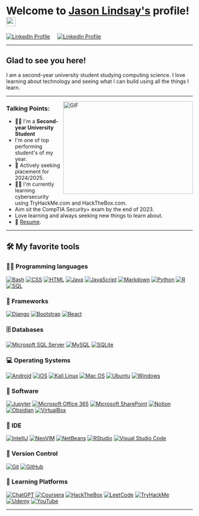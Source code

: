 # Welcome to [Jason Lindsay's](https://concrete-brand-length.github.io) profile! <a href="https://concrete-brand-length.github.io"><img src="https://media.giphy.com/media/hvRJCLFzcasrR4ia7z/giphy.gif" width="25px"></a>

<a href="https://www.linkedin.com/in/jason-lindsay-7b68b1251" target="_blank" ><img src="https://img.shields.io/badge/%3C-230077B5.svg?logo=LinkedIn&label=LinkedIn" alt="LinkedIn Profile"/></a> &nbsp;&nbsp;&nbsp;&nbsp;<a href="https://concrete-brand-length.github.io" target="_blank"><img src="https://img.shields.io/badge/%3C-%2523121011.svg?logo=GitHub&label=Portfolio%20Website
" alt="LinkedIn Profile"/></a>

---

## Glad to see you here!

I am a second-year university student studying computing science. I love learning about technology and seeing what I can build using all the things I learn.

---

<img align="right" alt="GIF" src="https://cdn.dribbble.com/users/730703/screenshots/6581243/avento.gif" width="350" height="250" />


### **Talking** Points:

- 👨‍🎓 I'm a **Second-year University Student** 
- I'm one of top performing student's of my year.
- 🔭 Actively seeking placement for 2024/2025.
- 👨‍🏫 I'm currently learning cybersecurity using TryHackMe.com and HackTheBox.com.
- Aim sit the CompTIA Security+ exam by the end of 2023.
- Love learning and always seeking new things to learn about.
- 📝 [Resume]().


---

## 🛠️ My favorite tools

### 👨‍💻 Programming languages

<p>
    <a href="#"><img alt="Bash" src="https://img.shields.io/badge/Bash-121011.svg?logo=gnu-bash&logoColor=white"></a>
    <a href="#"><img alt="CSS" src="https://img.shields.io/badge/CSS-1572B6.svg?logo=css3&logoColor=white"></a>
    <a href="#"><img alt="HTML" src="https://img.shields.io/badge/HTML-E34F26.svg?logo=html5&logoColor=white"></a>
    <a href="#"><img alt="Java" src="https://img.shields.io/badge/java-%23ED8B00.svg?logo=openjdk&logoColor=white"></a>
    <a href="#"><img alt="JavaScript" src="https://img.shields.io/badge/JavaScript-F7DF1E.svg?logo=javascript&logoColor=black"></a>
    <a href="#"><img alt="Markdown" src="https://img.shields.io/badge/Markdown-000000.svg?logo=markdown&logoColor=white"></a>
    <a href="#"><img alt="Python" src="https://img.shields.io/badge/Python-14354C.svg?logo=python&logoColor=white"></a>
    <a href="#"><img alt="R" src="https://img.shields.io/badge/R-276DC3?logo=r&logoColor=white"></a>
    <a href="#"><img alt="SQL" src="https://custom-icon-badges.herokuapp.com/badge/SQL-025E8C.svg?logo=database&logoColor=white"></a>
</p>

### 🧰 Frameworks

<p>
    <a href="#"><img alt="Django" src="https://img.shields.io/badge/Django-092E20?logo=django&logoColor=white"></a>
    <a href="#"><img alt="Bootstrap" src="https://img.shields.io/badge/Bootstrap-7952B3.svg?logo=bootstrap&logoColor=white"></a>
    <a href="#"><img alt="React" src="https://img.shields.io/badge/React-20232a.svg?logo=react&logoColor=%2361DAFB"></a>
</p>

### 🗄️ Databases

<p>
    <a href="#"><img alt="Microsoft SQL Server" src="https://img.shields.io/badge/Microsoft%20SQL%20Server-CC2927?logo=microsoft%20sql%20server&logoColor=white"></a>  
    <a href="#"><img alt="MySQL" src="https://img.shields.io/badge/MySQL-00f.svg?logo=mysql&logoColor=white"></a> 
    <a href="#"><img alt="SQLite" src="https://img.shields.io/badge/sqlite-%2307405e.svg?logo=sqlite&logoColor=white"></a> 
</p>

### 💻 Operating Systems

<p>
    <a href="#"><img alt="Android" src="https://img.shields.io/badge/Android-3DDC84?logo=android&logoColor=white"></a>
    <a href="#"><img alt="iOS" src="https://img.shields.io/badge/iOS-000000?logo=ios&logoColor=white"></a>
    <a href="#"><img alt="Kali Linux" src="https://img.shields.io/badge/Kali_Linux-557C94?logo=kali-linux&logoColor=white"></a>
    <a href="#"><img alt="Mac OS" src="https://img.shields.io/badge/mac%20os-000000?logo=apple&logoColor=white"></a>
    <a href="#"><img alt="Ubuntu" src="https://img.shields.io/badge/Ubuntu-E95420?logo=ubuntu&logoColor=white"></a>
    <a href="#"><img alt="Windows" src="https://img.shields.io/badge/Windows-0078D6?logo=windows&logoColor=white"></a>
</p>

### 💾 Software

<p>
    <a href="#"><img alt="Jupyter" src="https://img.shields.io/badge/Jupyter-F37626.svg?logo=Jupyter&logoColor=white"></a>
    <a href="#"><img alt="Microsoft Office 365" src="https://img.shields.io/badge/Microsoft_Office-D83B01?logo=microsoft-office&logoColor=white"></a>
    <a href="#"><img alt="Microsoft SharePoint" src="https://img.shields.io/badge/Microsoft_SharePoint-0078D4?logo=microsoft-sharepoint&logoColor=white"></a>
    <a href="#"><img alt="Notion" src="https://img.shields.io/badge/Notion-000000?logo=notion&logoColor=white"></a>
    <a href="#"><img alt="Obsidian" src="https://img.shields.io/badge/Obsidian-483699?logo=Obsidian&logoColor=white"></a>
    <a href="#"><img alt="VirtualBox" src="https://img.shields.io/badge/VirtualBox-21416b?logo=VirtualBox&logoColor=white"></a>
</p>

### 🔋 IDE

<p>
    <a href="#"><img alt="IntelliJ" src="https://img.shields.io/badge/IntelliJIDEA-000000.svg?logo=intellij-idea&logoColor=white)"></a>
    <a href="#"><img alt="NeoVIM" src="https://img.shields.io/badge/NeoVim-%2357A143.svg?logo=neovim&logoColor=white"></a>
    <a href="#"><img alt="NetBeans" src="https://img.shields.io/badge/NetBeansIDE-1B6AC6.svg?logo=apache-netbeans-ide&logoColor=white"></a>
    <a href="#"><img alt="RStudio" src="https://img.shields.io/badge/RStudio-75AADB?logo=RStudio&logoColor=white"></a>
    <a href="#"><img alt="Visual Studio Code" src="https://img.shields.io/badge/Visual%20Studio%20Code-0078d7.svg?logo=visual-studio-code&logoColor=white"></a>
    
</p>

### 📂 Version Control

<p>
    <a href="#"><img alt="Git" src="https://img.shields.io/badge/Git-F05033.svg?logo=git&logoColor=white"></a>
    <a href="#"><img alt="GitHub" src="https://img.shields.io/badge/github-%23121011.svg?logo=github&logoColor=white"></a>
</p>

### 💭 Learning Platforms

<p>
    <a href="#"><img alt="ChatGPT" src="https://img.shields.io/badge/chatGPT-74aa9c?logo=openai&logoColor=white"></a>
    <a href="#"><img alt="Coursera" src="https://img.shields.io/badge/Coursera-%230056D2.svg?logo=Coursera&logoColor=white"></a>
    <a href="#"><img alt="HackTheBox" src="https://img.shields.io/badge/HackTheBox-111927?logo=Hack%20The%20Box&logoColor=white"></a>
    <a href="#"><img alt="LeetCode" src="https://img.shields.io/badge/LeetCode-000000?logo=LeetCode&logoColor=white"></a> 
    <a href="#"><img alt="TryHackMe" src="https://img.shields.io/badge/-TryHackMe-%23212C42?logo=tryhackme&logoColor=white"></a> 
    <a href="#"><img alt="Udemy" src="https://img.shields.io/badge/Udemy-A435F0?logo=Udemy&logoColor=white"></a>
    <a href="#"><img alt="YouTube" src="https://img.shields.io/badge/YouTube-%23FF0000.svg?logo=YouTube&logoColor=white"></a>
</p>

---
